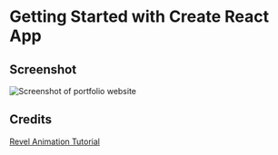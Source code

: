 # Getting Started with Create React App

## Screenshot

![Screenshot of portfolio website](./SCREENSHOT.gif)

## Credits

[Revel Animation Tutorial](https://www.youtube.com/watch?v=hjbxaYTMhy0&list=LL&index=2)